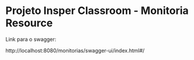 # Projeto Insper Classroom - Monitoria Resource

Link para o swagger:

http://localhost:8080/monitorias/swagger-ui/index.html#/
